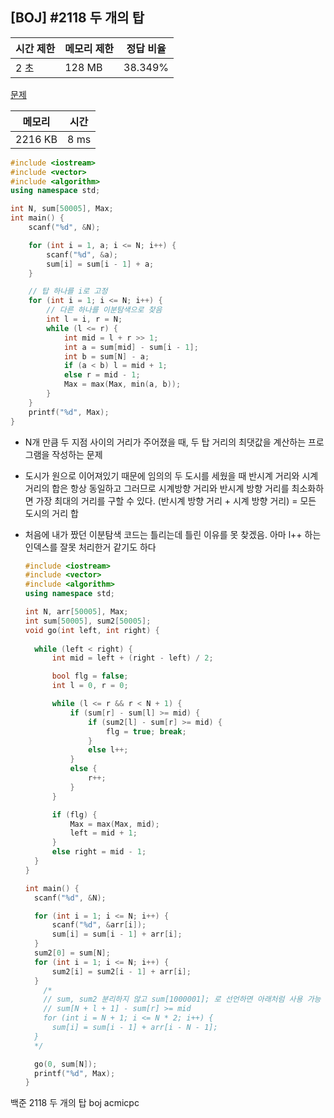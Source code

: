 ## [BOJ] #2118 두 개의 탑

| 시간 제한 | 메모리 제한 | 정답 비율 |
| --------- | ----------- | --------- |
| 2 초      | 128 MB      | 38.349%   |

[문제](https://www.acmicpc.net/problem/2118)



| 메모리  | 시간 |
| ------- | ---- |
| 2216 KB | 8 ms |

```c++
#include <iostream>
#include <vector>
#include <algorithm>
using namespace std;

int N, sum[50005], Max;
int main() {
	scanf("%d", &N);

	for (int i = 1, a; i <= N; i++) {
		scanf("%d", &a);
		sum[i] = sum[i - 1] + a;
	}

	// 탑 하나를 i로 고정
	for (int i = 1; i <= N; i++) {
		// 다른 하나를 이분탐색으로 찾음
		int l = i, r = N;
		while (l <= r) {
			int mid = l + r >> 1;
			int a = sum[mid] - sum[i - 1];
			int b = sum[N] - a;
			if (a < b) l = mid + 1;
			else r = mid - 1;
			Max = max(Max, min(a, b));
		}
	}
	printf("%d", Max);
}
```

- N개 만큼 두 지점 사이의 거리가 주어졌을 때, 두 탑 거리의 최댓값을 계산하는 프로그램을 작성하는 문제

- 도시가 원으로 이어져있기 때문에 임의의 두 도시를 세웠을 때 반시계 거리와 시계 거리의 합은 항상 동일하고
  그러므로 시계방향 거리와 반시계 방향 거리를 최소화하면 가장 최대의 거리를 구할 수 있다.
  (반시계 방향 거리 + 시계 방향 거리) = 모든 도시의 거리 합

- 처음에 내가 짰던 이분탐색 코드는 틀리는데 틀린 이유를 못 찾겠음. 아마 l++ 하는 인덱스를 잘못 처리한거 같기도 하다

  ```c++
  #include <iostream>
  #include <vector>
  #include <algorithm>
  using namespace std;
  
  int N, arr[50005], Max;
  int sum[50005], sum2[50005];
  void go(int left, int right) {
  	
  	while (left < right) {
  		int mid = left + (right - left) / 2;
  
  		bool flg = false;
  		int l = 0, r = 0;
  
  		while (l <= r && r < N + 1) {
  			if (sum[r] - sum[l] >= mid) {
  				if (sum2[l] - sum[r] >= mid) {
  					flg = true; break;
  				}
  				else l++;
  			}
  			else {
  				r++;
  			}
  		}
  
  		if (flg) {
  			Max = max(Max, mid);
  			left = mid + 1;
  		}
  		else right = mid - 1;
  	}
  }
  
  int main() {
  	scanf("%d", &N);
  
  	for (int i = 1; i <= N; i++) {
  		scanf("%d", &arr[i]);
  		sum[i] = sum[i - 1] + arr[i];
  	}
  	sum2[0] = sum[N];
  	for (int i = 1; i <= N; i++) {
  		sum2[i] = sum2[i - 1] + arr[i];
  	}
      /*
      // sum, sum2 분리하지 않고 sum[1000001]; 로 선언하면 아래처럼 사용 가능
      // sum[N + l + 1] - sum[r] >= mid
      for (int i = N + 1; i <= N * 2; i++) {
  		sum[i] = sum[i - 1] + arr[i - N - 1];
  	}
  	*/
  
  	go(0, sum[N]);
  	printf("%d", Max);
  }
  ```

   

백준 2118 두 개의 탑 boj acmicpc
